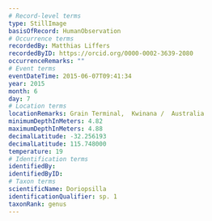 ```yaml
---
# Record-level terms
type: StillImage
basisOfRecord: HumanObservation
# Occurrence terms
recordedBy: Matthias Liffers
recordedByID: https://orcid.org/0000-0002-3639-2080
occurrenceRemarks: ""
# Event terms
eventDateTime: 2015-06-07T09:41:34
year: 2015
month: 6
day: 7
# Location terms
locationRemarks: Grain Terminal,  Kwinana /  Australia
minimumDepthInMeters: 4.82
maximumDepthInMeters: 4.88
decimalLatitude: -32.256193
decimalLatitude: 115.748000
temperature: 19
# Identification terms
identifiedBy: 
identifiedByID: 
# Taxon terms
scientificName: Doriopsilla
identificationQualifier: sp. 1
taxonRank: genus
---
```

